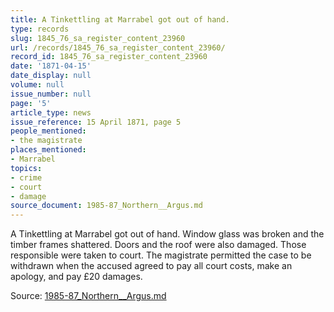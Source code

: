 ```yaml
---
title: A Tinkettling at Marrabel got out of hand.
type: records
slug: 1845_76_sa_register_content_23960
url: /records/1845_76_sa_register_content_23960/
record_id: 1845_76_sa_register_content_23960
date: '1871-04-15'
date_display: null
volume: null
issue_number: null
page: '5'
article_type: news
issue_reference: 15 April 1871, page 5
people_mentioned:
- the magistrate
places_mentioned:
- Marrabel
topics:
- crime
- court
- damage
source_document: 1985-87_Northern__Argus.md
---
```


A Tinkettling at Marrabel got out of hand.  Window glass was broken and the timber frames shattered.  Doors and the roof were also damaged.  Those responsible were taken to court.  The magistrate permitted the case to be withdrawn when the accused agreed to pay all court costs, make an apology, and pay £20 damages.

Source: [1985-87_Northern__Argus.md](/downloads/markdown/1985-87_Northern__Argus.md)
